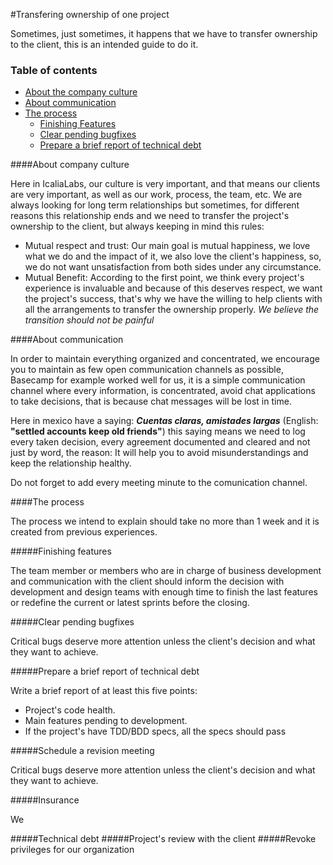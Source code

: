 #Transfering ownership of one project

Sometimes, just sometimes, it happens that we have to transfer ownership to the client, this is an intended guide to do it.

### Table of contents
- [About the company culture](#about-the-company-culture)
- [About communication](#about-communication)
- [The process](#the-process)
  - [Finishing Features](#finishing-features)
  - [Clear pending bugfixes](#clear-pending-bugfixes)
  - [Prepare a brief report of technical debt](#prepare-a-brief-report-of-technical-debt)

####About company culture

Here in IcaliaLabs, our culture is very important, and that means our clients are very important, as well as our work, process, the team, etc. We are always looking for long term relationships but sometimes, for different reasons this relationship ends and we need to transfer the project's ownership to the client, but always keeping in mind this rules:
- Mutual respect and trust: Our main goal is mutual happiness, we love what we do and the impact of it, we also love the client's happiness, so, we do not want unsatisfaction from both sides under any circumstance.
- Mutual Benefit: According to the first point, we think every project's experience is invaluable and because of this deserves respect, we want the project's success, that's why we have the willing to help clients with all the arrangements to transfer the ownership properly. _We believe the transition should not be painful_

####About communication

In order to maintain everything organized and concentrated, we encourage you to maintain as few open communication channels as possible, Basecamp for example worked well for us, it is a simple communication channel where every information, is concentrated, avoid chat applications to take decisions, that is because chat messages will be lost in time.

Here in mexico have a saying: _**Cuentas claras, amistades largas**_ (English: **"settled accounts keep old friends"**) this saying means we need to log every taken decision, every agreement documented and cleared and not just by word, the reason: It will help you to avoid misunderstandings and keep the relationship healthy.

Do not forget to add every meeting minute to the comunication channel.

####The process

The process we intend to explain should take no more than 1 week and it is created from previous experiences.

#####Finishing features

The team member or members who are in charge of business development and communication with the client should inform the decision with development and design teams with enough time to finish the last features or redefine the current or latest sprints before the closing.

#####Clear pending bugfixes

Critical bugs deserve more attention unless the client's decision and what they want to achieve.

#####Prepare a brief report of technical debt

Write a brief report of at least this five points:

- Project's code health.
- Main features pending to development.
- If the project's have TDD/BDD specs, all the specs should pass

#####Schedule a revision meeting

Critical bugs deserve more attention unless the client's decision and what they want to achieve.


#####Insurance

We

#####Technical debt
#####Project's review with the client
#####Revoke privileges for our organization
#####
